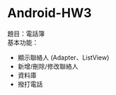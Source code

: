 # Android-HW3
題目：電話簿<br />
基本功能：<br />
<ul>
<li>顯示聯絡人 (Adapter、ListView)</li>
<li>新增/刪除/修改聯絡人</li>
<li>資料庫</li>
<li>撥打電話</li>
</ul>
